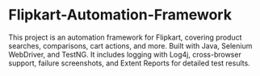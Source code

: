 # Flipkart-Automation-Framework
This project is an automation framework for Flipkart, covering product searches, comparisons, cart actions, and more. Built with Java, Selenium WebDriver, and TestNG. It includes logging with Log4j, cross-browser support, failure screenshots, and Extent Reports for detailed test results.
